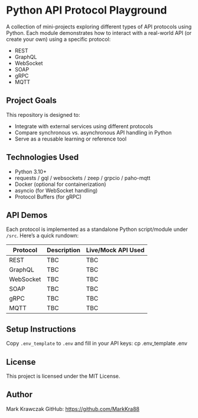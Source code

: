 Python API Protocol Playground
=============================

A collection of mini-projects exploring different types of API protocols using Python. Each module demonstrates how to interact with a real-world API (or create your own) using a specific protocol:

- REST
- GraphQL
- WebSocket
- SOAP
- gRPC
- MQTT

Project Goals
-------------
This repository is designed to:
- Integrate with external services using different protocols
- Compare synchronous vs. asynchronous API handling in Python
- Serve as a reusable learning or reference tool

Technologies Used
-----------------
- Python 3.10+
- requests / gql / websockets / zeep / grpcio / paho-mqtt
- Docker (optional for containerization)
- asyncio (for WebSocket handling)
- Protocol Buffers (for gRPC)

API Demos
---------
Each protocol is implemented as a standalone Python script/module under `/src`. Here’s a quick rundown:

Protocol   | Description | Live/Mock API Used 
---------- |-------------|--------------------
REST       | TBC         | TBC                
| GraphQL   | TBC         | TBC                |
| WebSocket | TBC         | TBC                |
| SOAP      | TBC         | TBC                |
| gRPC      | TBC         | TBC                |
| MQTT      | TBC         | TBC                |



Setup Instructions
------
Copy `.env_template` to `.env` and fill in your API keys:
cp .env_template .env


License
------
This project is licensed under the MIT License.

Author
------
Mark Krawczak
GitHub: https://github.com/MarkKra88


